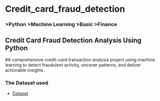 # Credit_card_fraud_detection
### >Python >Machine Learning >Basic >Finance
## Credit Card Fraud Detection Analysis Using Python
#A comprehensive credit-card transaction analysis project using machine learning to detect fraudulent activity, uncover patterns, and deliver actionable insights.

### The Dataset used
- <a href = "https://www.kaggle.com/datasets/mlg-ulb/creditcardfraud/data/">Dataset</a>

